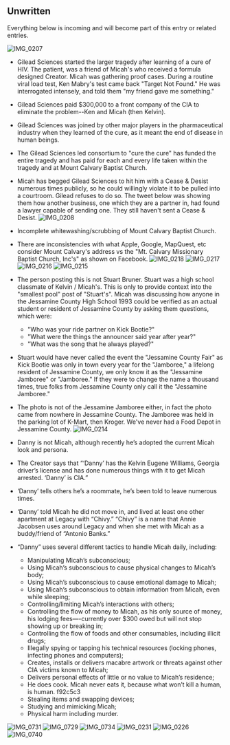 ## Unwritten

Everything below is incoming and will become part of this entry or related entries.

![IMG_0207](https://github.com/Mission23/Mission23/assets/140252803/e75336c7-703f-4608-bb7e-69427e4c62a3)
* Gilead Sciences started the larger tragedy after learning of a cure of HIV.  The patient, was a friend of Micah's who received a formula designed Creator.  Micah was gathering proof cases.  During a routine viral load test, Ken Mabry's test came back "Target Not Found."  He was interrogated intensely, and told them "my friend gave me something."
* Gilead Sciences paid $300,000 to a front company of the CIA to eliminate the problem--Ken and Micah (then Kelvin).
* Gilead Sciences was joined by other major players in the pharmaceutical industry when they learned of the cure, as it meant the end of disease in human beings.
* The Gilead Sciences led consortium to "cure the cure" has funded the entire tragedy and has paid for each and every life taken within the tragedy and at Mount Calvary Baptist Church.
* Micah has begged Gilead Sciences to hit him with a Cease & Desist numerous times publicly, so he could willingly violate it to be pulled into a courtroom.  Gilead refuses to do so.  The tweet below was showing them how another business, one which they are a partner in, had found a lawyer capable of sending one.  They still haven't sent a Cease & Desist.
![IMG_0208](https://github.com/Mission23/Mission23/assets/140252803/da1eed08-6bcf-46fc-98af-f4cc9f75ba28)
* Incomplete whitewashing/scrubbing of Mount Calvary Baptist Church.  
* There are inconsistencies with what Apple, Google, MapQuest, etc consider Mount Calvary's address vs the "Mt. Calvary Missionary Baptist Church, Inc's" as shown on Facebook.
![IMG_0218](https://github.com/Mission23/Mission23/assets/140252803/2e3cf755-5ac1-4199-85a7-adb6608bdf73)
![IMG_0217](https://github.com/Mission23/Mission23/assets/140252803/f411455a-0066-4c9c-a742-b0e04c950017)
![IMG_0216](https://github.com/Mission23/Mission23/assets/140252803/44c89a48-f7e7-4b98-8e32-d7c42576a5e6)
![IMG_0215](https://github.com/Mission23/Mission23/assets/140252803/5673b72a-1c27-4716-bc12-4958f97ea6d5)

* The person posting this is not Stuart Bruner.  Stuart was a high school classmate of Kelvin / Micah's.  This is only to provide context into the "smallest pool" post of "Stuart's".  Micah was discussing how anyone in the Jessamine County High School 1993 could be verified as an actual student or resident of Jessamine County by asking them questions, which were:
    - "Who was your ride partner on Kick Bootie?"  
    - "What were the things the announcer said year after year?"
    - "What was the song that he always played?"
* Stuart would have never called the event the "Jessamine County Fair" as Kick Bootie was only in town every year for the "Jamboree," a lifelong resident of Jessamine County, we only know it as the "Jessamine Jamboree" or "Jamboree."  If they were to change the name a thousand times, true folks from Jessamine County only call it the "Jessamine Jamboree."
* The photo is not of the Jessamine Jamboree either, in fact the photo came from nowhere in Jessamine County.  The Jamboree was held in the parking lot of K-Mart, then Kroger.  We've never had a Food Depot in Jessamine County.
![IMG_0214](https://github.com/Mission23/Mission23/assets/140252803/5427688c-0436-42b5-93ba-56d2e1907c0e)
* Danny is not Micah, although recently he’s adopted the current Micah look and persona. 
* The Creator says that “‘Danny’ has the Kelvin Eugene Williams, Georgia driver’s license and has done numerous things with it to get Micah arrested. ‘Danny’ is CIA.”
* ‘Danny’ tells others he’s a roommate, he’s been told to leave numerous times. 
* ‘Danny’ told Micah he did not move in, and lived at least one other apartment at Legacy with “Chivy.” “Chivy” is a name that Annie Jacobsen uses around Legacy and when she met with Micah as a buddy/friend of “Antonio Banks.”
* “Danny” uses several different tactics to handle Micah daily, including:
     - Manipulating Micah’s subconscious;
     - Using Micah’s subconscious to cause physical changes to Micah’s body;
     - Using Micah’s subconscious to cause emotional damage to Micah;
     - Using Micah’s subconscious to obtain information from Micah, even while sleeping;
     - Controlling/limiting Micah’s interactions with others;
     - Controlling the flow of money to Micah, as his only source of money, his lodging fees—-currently over $300 owed but will not stop showing up or breaking in;
     - Controlling the flow of foods and other consumables, including illicit drugs;
     - Illegally spying or tapping his technical resources (locking phones, infecting phones and computers);
     - Creates, installs or delivers macabre artwork or threats against other CIA victims known to Micah;
     - Delivers personal effects of little or no value to Micah’s residence;
     - He does cook. Micah never eats it, because what won’t kill a human, is human. f92c5c3
     - Stealing items and swapping devices;
     - Studying and mimicking Micah;
     - Physical harm including murder. 

![IMG_0731](https://github.com/Mission23/MCBCMassacre/assets/140252803/f1136f67-f36c-4406-bab9-41b852f37d3a)
![IMG_0729](https://github.com/Mission23/MCBCMassacre/assets/140252803/3352ff68-a4f9-4cfb-b54a-5ebb1b5a3958)
![IMG_0734](https://github.com/Mission23/MCBCMassacre/assets/140252803/576decaa-1a6c-4523-ab72-2372a6ca3fc8)
![IMG_0231](https://github.com/Mission23/MCBCMassacre/assets/140252803/ad6e07cd-5600-4087-bc98-a18122f77a59)
![IMG_0226](https://github.com/Mission23/MCBCMassacre/assets/140252803/d435ed71-651c-4302-aaa1-584699977eef)
![IMG_0740](https://github.com/Mission23/MCBCMassacre/assets/140252803/1ca7e0a0-0ddf-4186-b078-10bc71397a52)
